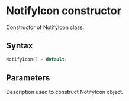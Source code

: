# NotifyIcon constructor

Constructor of NotifyIcon class.

## Syntax

```cpp
NotifyIcon() = default;
```

## Parameters

Description used to construct NotifyIcon object.

